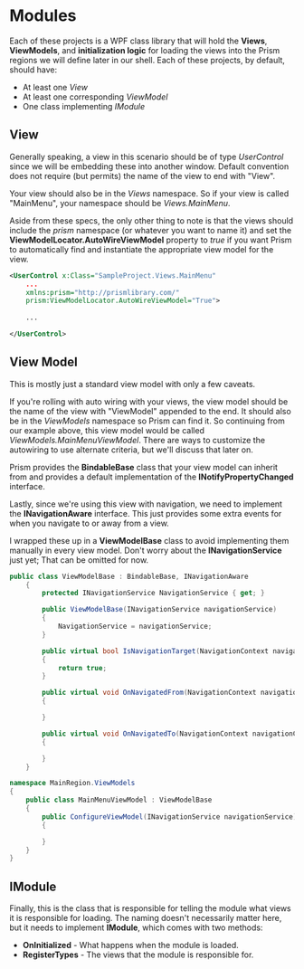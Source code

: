 # Modules

Each of these projects is a WPF class library that will hold the **Views**, **ViewModels**, and **initialization logic** for loading the views into the Prism regions we will define later in our shell. Each of these projects, by default, should have:

 * At least one *View*
 * At least one corresponding *ViewModel*
 * One class implementing *IModule*

## View
Generally speaking, a view in this scenario should be of type *UserControl* since we will be embedding these into another window.
Default convention does not require (but permits) the name of the view to end with "View".

Your view should also be in the *Views* namespace. So if your view is called "MainMenu", your namespace should be *Views.MainMenu*. 

Aside from these specs, the only other thing to note is that the views should include the *prism* namespace (or whatever you want to name it) and set the **ViewModelLocator.AutoWireViewModel** property to *true* if you want Prism to automatically find and instantiate the appropriate view model for the view.

```xml
<UserControl x:Class="SampleProject.Views.MainMenu"
    ...
    xmlns:prism="http://prismlibrary.com/"
    prism:ViewModelLocator.AutoWireViewModel="True">
    
    ...

</UserControl>
```

## View Model
This is mostly just a standard view model with only a few caveats.

If you're rolling with auto wiring with your views, the view model should be the name of the view with "ViewModel" appended to the end.  It should also be in the *ViewModels* namespace so Prism can find it. So continuing from our example above, this view model would be called *ViewModels.MainMenuViewModel*. There are ways to customize the autowiring to use alternate criteria, but we'll discuss that later on.

Prism provides the **BindableBase** class that your view model can inherit from and provides a default implementation of the **INotifyPropertyChanged** interface.

Lastly, since we're using this view with navigation, we need to implement the **INavigationAware** interface. This just provides some extra events for when you navigate to or away from a view.

I wrapped these up in a **ViewModelBase** class to avoid implementing them manually in every view model. Don't worry about the **INavigationService** just yet; That can be omitted for now.

```cs
public class ViewModelBase : BindableBase, INavigationAware
    {
        protected INavigationService NavigationService { get; }

        public ViewModelBase(INavigationService navigationService)
        {
            NavigationService = navigationService;
        }

        public virtual bool IsNavigationTarget(NavigationContext navigationContext)
        {
            return true;
        }

        public virtual void OnNavigatedFrom(NavigationContext navigationContext)
        {

        }

        public virtual void OnNavigatedTo(NavigationContext navigationContext)
        {

        }
    }
```
```cs
namespace MainRegion.ViewModels
{
    public class MainMenuViewModel : ViewModelBase
    {
        public ConfigureViewModel(INavigationService navigationService) : base(navigationService)
        {

        }
    }
}
```

## IModule
Finally, this is the class that is responsible for telling the module what views it is responsible for loading. The naming doesn't necessarily matter here, but it needs to implement **IModule**, which comes with two methods:

 * **OnInitialized** - What happens when the module is loaded.
 * **RegisterTypes** - The views that the module is responsible for.

